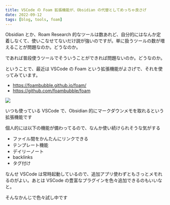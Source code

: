 ```yaml
---
title: VSCode の Foam 拡張機能が、Obsidian の代替としてめっちゃ良さげ
date: 2022-09-12
tags: [blog, tools, foam]
---
```


Obsidian とか、Roam Research 的なツールは数あれど、自分的にはなんか定着しなくて、使いこなせてないだけ説が強いのですが。単に扱うツールの数が増えることが問題なのか。どうなのか。

であれば普段使うツールでそういうことができれば問題ないのか。どうなのか。

ということで、最近は VSCode の Foam という拡張機能がよさげで、それを使ってみています。

- https://foambubble.github.io/foam/
- https://github.com/foambubble/foam

![](https://github.com/foambubble/foam/raw/master/assets/screenshots/feature-show-graph.gif)

いつも使っている VSCode で、Obsidian 的にマークダウンメモを取れるという拡張機能です

個人的には以下の機能が備わってるので、なんか使い続けられそうな気がする

- ファイル間をかんたんにリンクできる
- テンプレート機能
- デイリーノート
- backlinks
- タグ付け

なんせ VSCode は常時起動しているので、追加アプリ使わずともさっとメモれるのがよい。あとは VSCode の豊富なプラグインを色々追加できるのもいいなと。

そんなかんじで色々試し中です
